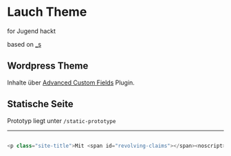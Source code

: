 # Lauch Theme
for Jugend hackt

based on [_s](https://underscores.me/)


## Wordpress Theme

Inhalte über [Advanced Custom Fields](https://www.advancedcustomfields.com/) Plugin.


## Statische Seite

Prototyp liegt unter `/static-prototype`


----

``` php

<p class="site-title">Mit <span id="revolving-claims"></span><noscript>Code</noscript> die Welt verbessern</p>

```
